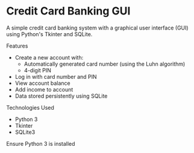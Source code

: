 
# Credit Card Banking GUI

A simple credit card banking system with a graphical user interface (GUI) using Python's Tkinter and SQLite.

Features

- Create a new account with:
  - Automatically generated card number (using the Luhn algorithm)
  - 4-digit PIN
- Log in with card number and PIN
- View account balance
- Add income to account
- Data stored persistently using SQLite

Technologies Used

- Python 3
- Tkinter 
- SQLite3 

Ensure Python 3 is installed 

